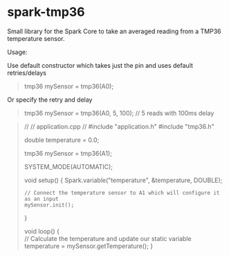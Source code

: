 # spark-tmp36
Small library for the Spark Core to take an averaged reading from a TMP36 temperature sensor.

Usage:

Use default constructor which takes just the pin and uses default retries/delays

> tmp36 mySensor = tmp36(A0);

Or specify the retry and delay

> tmp36 mySensor = tmp36(A0, 5, 100); // 5 reads with 100ms delay

> //
> // application.cpp
> //
> #include "application.h"
> #include "tmp36.h"
> 
> double temperature = 0.0;
> 
> tmp36 mySensor = tmp36(A1);
> 
> SYSTEM_MODE(AUTOMATIC);
> 
> void setup() {
>     Spark.variable("temperature", &temperature, DOUBLE);
> 
>     // Connect the temperature sensor to A1 which will configure it as an input
>     mySensor.init();
> }
> 
> void loop() {    
>     // Calculate the temperature and update our static variable
>     temperature = mySensor.getTemperature();
> }
 